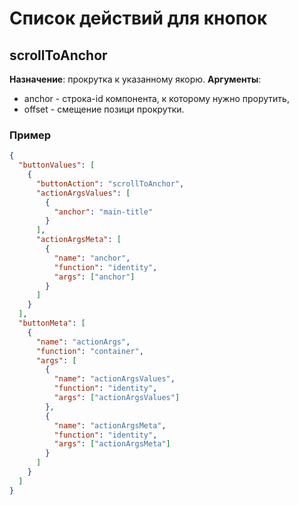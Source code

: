 # Список действий для кнопок

## **scrollToAnchor**

**Назначение**: прокрутка к указанному якорю.
**Аргументы**:

- anchor - строка-id компонента, к которому нужно прорутить,
- offset - смещение позици прокрутки.

### Пример

```json
{
  "buttonValues": [
    {
      "buttonAction": "scrollToAnchor",
      "actionArgsValues": [
        {
          "anchor": "main-title"
        }
      ],
      "actionArgsMeta": [
        {
          "name": "anchor",
          "function": "identity",
          "args": ["anchor"]
        }
      ]
    }
  ],
  "buttonMeta": [
    {
      "name": "actionArgs",
      "function": "container",
      "args": [
        {
          "name": "actionArgsValues",
          "function": "identity",
          "args": ["actionArgsValues"]
        },
        {
          "name": "actionArgsMeta",
          "function": "identity",
          "args": ["actionArgsMeta"]
        }
      ]
    }
  ]
}
```
